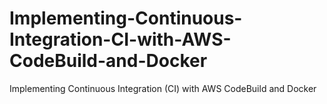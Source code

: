 # Implementing-Continuous-Integration-CI-with-AWS-CodeBuild-and-Docker
Implementing Continuous Integration (CI) with AWS CodeBuild and Docker

